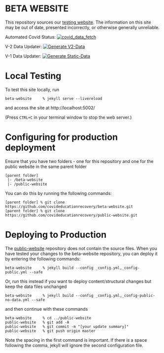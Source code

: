 # BETA WEBSITE

This repository sources our [testing website](https://beta.covideducationrecovery.global/). The information on this site may be out of date, presented incorrectly, or otherwise generally unreliable.

Automated Covid Status: [![covid_data_fetch](https://github.com/covideducationrecovery/beta-website/actions/workflows/covid_data_fetch.yml/badge.svg?branch=master)](https://github.com/covideducationrecovery/beta-website/actions/workflows/covid_data_fetch.yml)

V-2 Data Updater: [![Generate V2-Data](https://github.com/covideducationrecovery/beta-website/actions/workflows/generate-v2.yml/badge.svg)](https://github.com/covideducationrecovery/beta-website/actions/workflows/generate-v2.yml)

V-1 Data Updater: [![Generate Static-Data](https://github.com/covideducationrecovery/beta-website/actions/workflows/generate-static-files.yml/badge.svg)](https://github.com/covideducationrecovery/beta-website/actions/workflows/generate-static-files.yml)

# Local Testing
To test this site locally, run
```
beta-website     % jekyll serve --livereload
```
and access the site at http://localhost:5002/

(Press `CTRL+C` in your terminal window to stop the web server.)


# Configuring for production deployment

Ensure that you have two folders - one for this repository and one for the public website in the same parent folder
```
[parent folder]
 |- /beta-website
 |- /public-website 
```

You can do this by running the following commands:
```
[parent folder] % git clone https://github.com/covideducationrecovery/beta-website.git
[parent folder] % git clone https://github.com/covideducationrecovery/public-website.git
```

# Deploying to Production
The [public-website](https://github.com/covideducationrecovery/public-website) repository does not contain the source files. When you have tested your changes to the beta-website repository, you can deploy it by entering the following commands:

```
beta-website     % jekyll build --config _config.yml,_config-public.yml --safe
```
Or, run this instead if you want to deploy content/structural changes but keep the data files unchanged
```
beta-website     % jekyll build --config _config.yml,_config-public-no-data.yml --safe
```
and then continue with these commands
```
beta-website     % cd ../public-website
public-website   % git add -A
public-website   % git commit -m "[your update summary]"
public-website   % git push origin master
```

Note the spacing in the first command is important. If there is a space following the comma, jekyll will ignore the second configuration file.

